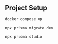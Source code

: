 ## Project Setup

```sh
docker compose up
```

```sh
npx prisma migrate dev
```

```sh
npx prisma studio
```





